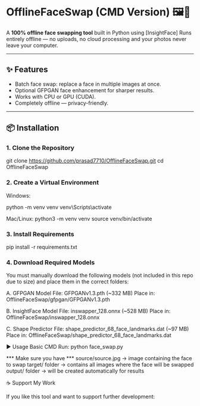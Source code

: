 # OfflineFaceSwap (CMD Version) 🖼️🤖

A **100% offline face swapping tool** built in Python using [InsightFace]
Runs entirely offline — no uploads, no cloud processing and your photos never leave your computer.

---

## ✨ Features
- Batch face swap: replace a face in multiple images at once.
- Optional GFPGAN face enhancement for sharper results.
- Works with CPU or GPU (CUDA).
- Completely offline — privacy-friendly.

---

## 📦 Installation

### 1. Clone the Repository

git clone https://github.com/prasad7710/OfflineFaceSwap.git
cd OfflineFaceSwap

### 2. Create a Virtual Environment
Windows:

python -m venv venv
venv\Scripts\activate

Mac/Linux:
python3 -m venv venv
source venv/bin/activate

### 3. Install Requirements
pip install -r requirements.txt

### 4. Download Required Models

You must manually download the following models (not included in this repo due to size) and place them in the correct folders:

A. GFPGAN Model
File: GFPGANv1.3.pth (~332 MB)
Place in:
OfflineFaceSwap/gfpgan/GFPGANv1.3.pth

B. InsightFace Model
File: inswapper_128.onnx (~528 MB)
Place in:
OfflineFaceSwap/inswapper_128.onnx

C. Shape Predictor
File: shape_predictor_68_face_landmarks.dat (~97 MB)
Place in:
OfflineFaceSwap/shape_predictor_68_face_landmarks.dat

▶️ Usage
Basic CMD Run:
python face_swap.py

*** Make sure you have ***
source/source.jpg → image containing the face to swap
target/ folder → contains all images where the face will be swapped
output/ folder → will be created automatically for results

☕ Support My Work

If you like this tool and want to support further development:
